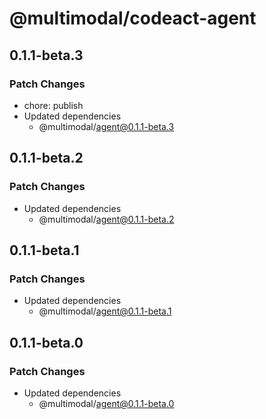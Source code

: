 # @multimodal/codeact-agent

## 0.1.1-beta.3

### Patch Changes

- chore: publish
- Updated dependencies
  - @multimodal/agent@0.1.1-beta.3

## 0.1.1-beta.2

### Patch Changes

- Updated dependencies
  - @multimodal/agent@0.1.1-beta.2

## 0.1.1-beta.1

### Patch Changes

- Updated dependencies
  - @multimodal/agent@0.1.1-beta.1

## 0.1.1-beta.0

### Patch Changes

- Updated dependencies
  - @multimodal/agent@0.1.1-beta.0
